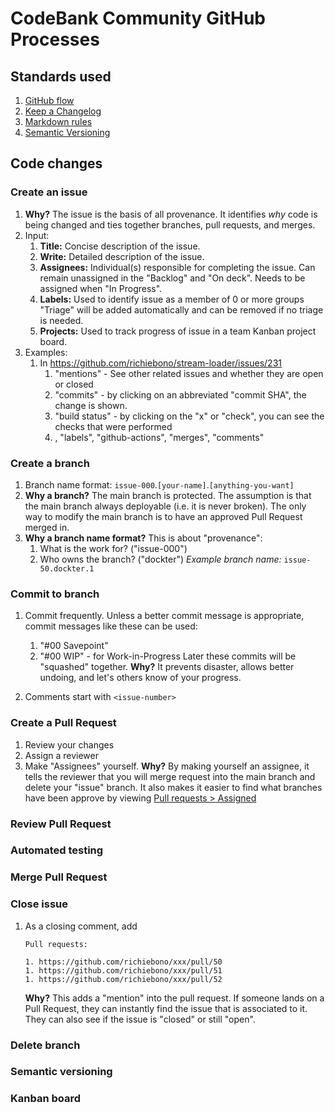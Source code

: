 # CodeBank Community GitHub Processes


## Standards used

1. [GitHub flow](https://guides.github.com/introduction/flow/)
1. [Keep a Changelog](https://keepachangelog.com/en/1.0.0/)
1. [Markdown rules](https://github.com/DavidAnson/markdownlint/blob/main/doc/Rules.md)
1. [Semantic Versioning](https://semver.org/spec/v2.0.0.html)

## Code changes

### Create an issue

1. **Why?**
   The issue is the basis of all provenance.
   It identifies *why* code is being changed and
   ties together branches, pull requests, and merges.
1. Input:
    1. **Title:** Concise description of the issue.
    1. **Write:** Detailed description of the issue.
    1. **Assignees:** Individual(s) responsible for completing the issue.
       Can remain unassigned in the "Backlog" and "On deck".
       Needs to be assigned when "In Progress".
    1. **Labels:** Used to identify issue as a member of 0 or more groups
       "Triage" will be added automatically and can be removed if no triage is needed.
    1. **Projects:** Used to track progress of issue in a team Kanban project board.
1. Examples:
    1. In https://github.com/richiebono/stream-loader/issues/231
        1. "mentions" - See other related issues and whether they are open or closed
        1. "commits" - by clicking on an abbreviated "commit SHA", the change is shown.
        1. "build status" - by clicking on the "x" or "check", you can see the checks that were performed
        1. , "labels", "github-actions", "merges", "comments"


### Create a branch

1. Branch name format:  `issue-000`.`[your-name]`.`[anything-you-want]`
1. **Why a branch?**
   The main branch is protected.
   The assumption is that the main branch always deployable
   (i.e. it is never broken).
   The only way to modify the main branch
   is to have an approved Pull Request merged in.
1. **Why a branch name format?**
   This is about "provenance":
    1. What is the work for? ("issue-000")
    1. Who owns the branch?  ("dockter")
   *Example branch name:*  `issue-50.dockter.1`

### Commit to branch

1. Commit frequently.
   Unless a better commit message is appropriate, commit messages like these can be used:
    1. "#00 Savepoint"
    1. "#00 WIP"  - for Work-in-Progress
   Later these commits will be "squashed" together.
   **Why?**  It prevents disaster, allows better undoing, and let's others know of your progress.

1. Comments start with `<issue-number>`

### Create a Pull Request

1. Review your changes
1. Assign a reviewer
1. Make "Assignees" yourself.
   **Why?**
   By making yourself an assignee,
   it tells the reviewer that you will merge request into the main branch
   and delete your "issue" branch.
   It also makes it easier to find what branches have been approve by viewing
   [Pull requests > Assigned](https://github.com/pulls/assigned)

### Review Pull Request

### Automated testing

### Merge Pull Request

### Close issue

1. As a closing comment, add

    ```text
    Pull requests:

    1. https://github.com/richiebono/xxx/pull/50
    1. https://github.com/richiebono/xxx/pull/51
    1. https://github.com/richiebono/xxx/pull/52
    ```

   **Why?**
   This adds a "mention" into the pull request.
   If someone lands on a Pull Request, they can instantly find the issue that is associated to it.
   They can also see if the issue is "closed" or still "open".

### Delete branch

### Semantic versioning

### Kanban board
